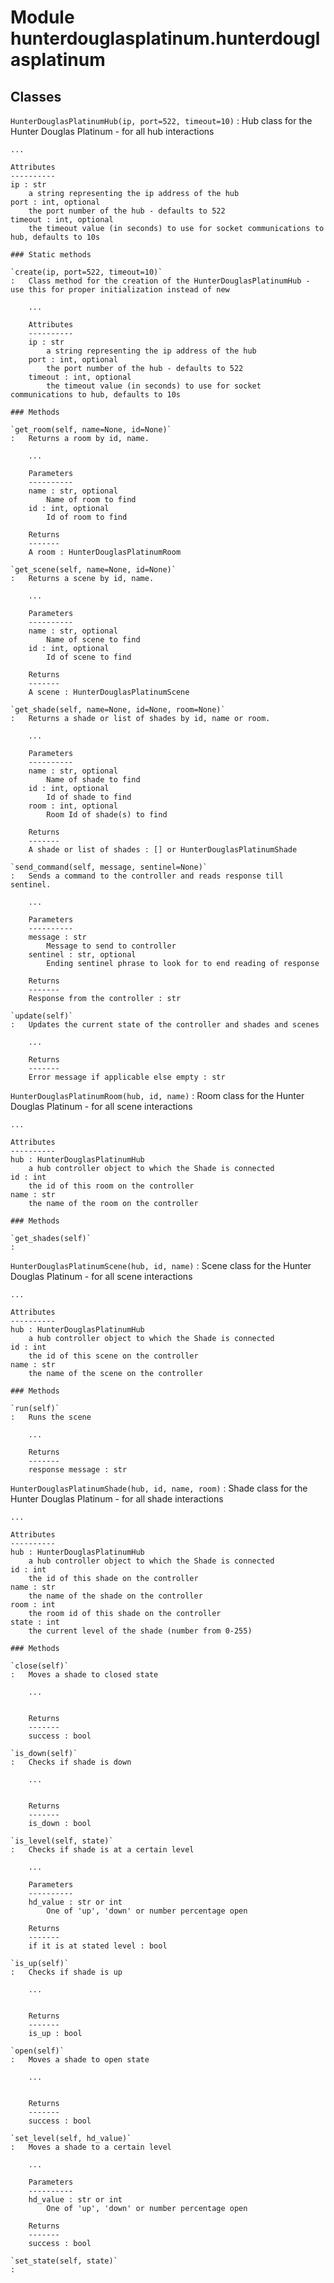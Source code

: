 Module hunterdouglasplatinum.hunterdouglasplatinum
==================================================

Classes
-------

`HunterDouglasPlatinumHub(ip, port=522, timeout=10)`
:   Hub class for the Hunter Douglas Platinum - for all hub interactions
    
    ...
    
    Attributes
    ----------
    ip : str
        a string representing the ip address of the hub
    port : int, optional
        the port number of the hub - defaults to 522
    timeout : int, optional
        the timeout value (in seconds) to use for socket communications to hub, defaults to 10s

    ### Static methods

    `create(ip, port=522, timeout=10)`
    :   Class method for the creation of the HunterDouglasPlatinumHub - use this for proper initialization instead of new
        
        ...
        
        Attributes
        ----------
        ip : str
            a string representing the ip address of the hub
        port : int, optional
            the port number of the hub - defaults to 522
        timeout : int, optional
            the timeout value (in seconds) to use for socket communications to hub, defaults to 10s

    ### Methods

    `get_room(self, name=None, id=None)`
    :   Returns a room by id, name.
        
        ...
        
        Parameters
        ----------
        name : str, optional
            Name of room to find            
        id : int, optional
            Id of room to find
        
        Returns
        -------
        A room : HunterDouglasPlatinumRoom

    `get_scene(self, name=None, id=None)`
    :   Returns a scene by id, name.
        
        ...
        
        Parameters
        ----------
        name : str, optional
            Name of scene to find            
        id : int, optional
            Id of scene to find
        
        Returns
        -------
        A scene : HunterDouglasPlatinumScene

    `get_shade(self, name=None, id=None, room=None)`
    :   Returns a shade or list of shades by id, name or room.
        
        ...
        
        Parameters
        ----------
        name : str, optional
            Name of shade to find            
        id : int, optional
            Id of shade to find
        room : int, optional
            Room Id of shade(s) to find
        
        Returns
        -------
        A shade or list of shades : [] or HunterDouglasPlatinumShade

    `send_command(self, message, sentinel=None)`
    :   Sends a command to the controller and reads response till sentinel.
        
        ...
        
        Parameters
        ----------
        message : str
            Message to send to controller            
        sentinel : str, optional
            Ending sentinel phrase to look for to end reading of response
        
        Returns
        -------
        Response from the controller : str

    `update(self)`
    :   Updates the current state of the controller and shades and scenes
        
        ...
                
        Returns
        -------
        Error message if applicable else empty : str

`HunterDouglasPlatinumRoom(hub, id, name)`
:   Room class for the Hunter Douglas Platinum - for all scene interactions
    
    ...
    
    Attributes
    ----------
    hub : HunterDouglasPlatinumHub
        a hub controller object to which the Shade is connected
    id : int
        the id of this room on the controller
    name : str
        the name of the room on the controller

    ### Methods

    `get_shades(self)`
    :

`HunterDouglasPlatinumScene(hub, id, name)`
:   Scene class for the Hunter Douglas Platinum - for all scene interactions
    
    ...
    
    Attributes
    ----------
    hub : HunterDouglasPlatinumHub
        a hub controller object to which the Shade is connected
    id : int
        the id of this scene on the controller
    name : str
        the name of the scene on the controller

    ### Methods

    `run(self)`
    :   Runs the scene
        
        ...
                    
        Returns
        -------
        response message : str

`HunterDouglasPlatinumShade(hub, id, name, room)`
:   Shade class for the Hunter Douglas Platinum - for all shade interactions
    
    ...
    
    Attributes
    ----------
    hub : HunterDouglasPlatinumHub
        a hub controller object to which the Shade is connected
    id : int
        the id of this shade on the controller
    name : str
        the name of the shade on the controller
    room : int
        the room id of this shade on the controller
    state : int
        the current level of the shade (number from 0-255)

    ### Methods

    `close(self)`
    :   Moves a shade to closed state
        
        ...
        
        
        Returns
        -------
        success : bool

    `is_down(self)`
    :   Checks if shade is down
        
        ...
        
        
        Returns
        -------
        is_down : bool

    `is_level(self, state)`
    :   Checks if shade is at a certain level
        
        ...
        
        Parameters
        ----------
        hd_value : str or int
            One of 'up', 'down' or number percentage open      
        
        Returns
        -------
        if it is at stated level : bool

    `is_up(self)`
    :   Checks if shade is up
        
        ...
        
        
        Returns
        -------
        is_up : bool

    `open(self)`
    :   Moves a shade to open state
        
        ...
        
        
        Returns
        -------
        success : bool

    `set_level(self, hd_value)`
    :   Moves a shade to a certain level
        
        ...
        
        Parameters
        ----------
        hd_value : str or int
            One of 'up', 'down' or number percentage open      
        
        Returns
        -------
        success : bool

    `set_state(self, state)`
    :